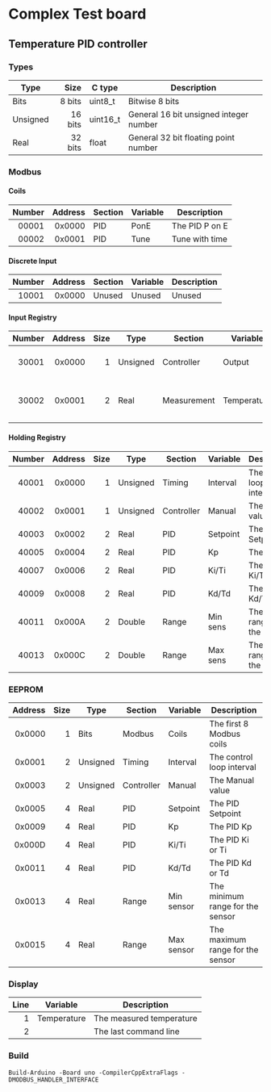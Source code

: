 # Complex Test board
## Temperature PID controller

### Types

| Type     | Size    | C type   | Description                            |
|----------|--------:|----------|----------------------------------------|
| Bits     |  8 bits | uint8_t  | Bitwise 8 bits                         |
| Unsigned | 16 bits | uint16_t | General 16 bit unsigned integer number |
| Real     | 32 bits | float    | General 32 bit floating point number   |

### Modbus

#### Coils

| Number | Address | Section | Variable | Description    |
|-------:|--------:|---------|----------|----------------|
|  00001 |  0x0000 | PID     | PonE     | The PID P on E |
|  00002 |  0x0001 | PID     | Tune     | Tune with time |

#### Discrete Input

| Number | Address | Section | Variable | Description |
|-------:|--------:|---------|----------|-------------|
|  10001 |  0x0000 | Unused  | Unused   | Unused      |

#### Input Registry

| Number | Address | Size | Type     | Section     | Variable    | Description                     |
|-------:|--------:|-----:|----------|-------------|-------------|---------------------------------|
|  30001 |  0x0000 |    1 | Unsigned | Controller  | Output      | The Manual or Controller output |
|  30002 |  0x0001 |    2 | Real     | Measurement | Temperature | The Measured Temperature in °C  |

#### Holding Registry

| Number | Address | Size | Type     | Section    | Variable | Description               |
|-------:|--------:|-----:|----------|------------|----------|---------------------------|
|  40001 |  0x0000 |    1 | Unsigned | Timing     | Interval | The control loop interval |
|  40002 |  0x0001 |    1 | Unsigned | Controller | Manual   | The Manual value          |
|  40003 |  0x0002 |    2 | Real     | PID        | Setpoint | The PID Setpoint          |
|  40005 |  0x0004 |    2 | Real     | PID        | Kp       | The PID Kp                |
|  40007 |  0x0006 |    2 | Real     | PID        | Ki/Ti    | The PID Ki/Ti             |
|  40009 |  0x0008 |    2 | Real     | PID        | Kd/Td    | The PID Kd/Td             |
|  40011 |  0x000A |    2 | Double   | Range      | Min sens | The min range for the sens|
|  40013 |  0x000C |    2 | Double   | Range      | Max sens | The max range for the sens|

### EEPROM

| Address | Size | Type     | Section    | Variable   | Description                      |
|--------:|-----:|----------|------------|------------|----------------------------------|
| 0x0000  |    1 | Bits     | Modbus     | Coils      | The first 8 Modbus coils         |
| 0x0001  |    2 | Unsigned | Timing     | Interval   | The control loop interval        |
| 0x0003  |    2 | Unsigned | Controller | Manual     | The Manual value                 |
| 0x0005  |    4 | Real     | PID        | Setpoint   | The PID Setpoint                 |
| 0x0009  |    4 | Real     | PID        | Kp         | The PID Kp                       |
| 0x000D  |    4 | Real     | PID        | Ki/Ti      | The PID Ki or Ti                 |
| 0x0011  |    4 | Real     | PID        | Kd/Td      | The PID Kd or Td                 |
| 0x0013  |    4 | Real     | Range      | Min sensor | The minimum range for the sensor |
| 0x0015  |    4 | Real     | Range      | Max sensor | The maximum range for the sensor |

### Display

| Line | Variable    | Description               |
|-----:|-------------|---------------------------|
|    1 | Temperature | The measured temperature  |
|    2 |             | The last command line     |

### Build

`Build-Arduino -Board uno -CompilerCppExtraFlags -DMODBUS_HANDLER_INTERFACE`